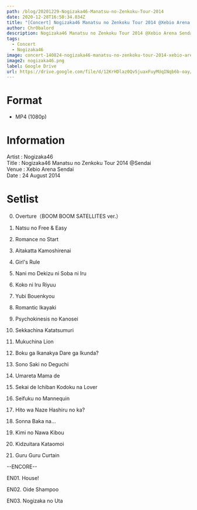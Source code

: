 ```yaml
---
path: /blog/20201229-Nogizaka46-Manatsu-no-Zenkoku-Tour-2014
date: 2020-12-28T16:50:34.834Z
title: "[Concert] Nogizaka46 Manatsu no Zenkoku Tour 2014 @Xebio Arena Sendai"
author: Chr0balord
description: Nogizaka46 Manatsu no Zenkoku Tour 2014 @Xebio Arena Sendai
tags:
  - Concert
  - Nogizaka46
image: concert-140824-nogizaka46-manatsu-no-zenkoku-tour-2014-xebio-arena-sendai.mp4_thumbs_-2020.12.29_00.38.48-.jpg
image2: nogizaka46.png
label: Google Drive
url: https://drive.google.com/file/d/12KrHDlaz0Qv5juaxFuyMUqINqb6b-oay/view?usp=sharing
---
```

# Format

* MP4 (1080p)

# Information

Artist : Nogizaka46 <br>Title : Nogizaka46 Manatsu no Zenkoku Tour 2014 @Sendai <br> Venue : Xebio Arena Sendai <br>Date : 24 August 2014

# Setlist

00. Overture（BOOM BOOM SATELLITES ver.）

01. Natsu no Free & Easy

02. Romance no Start

03. Aitakatta Kamoshirenai

04. Girl's Rule

05. Nani mo Dekizu ni Soba ni Iru

06. Koko ni Iru Riyuu

07. Yubi Bouenkyou

08. Romantic Ikayaki

09. Psychokinesis no Kanosei 

10. Sekkachina Katatsumuri

11. Mukuchina Lion

12. Boku ga Ikanakya Dare ga Ikunda?

13. Sono Saki no Deguchi

14. Umareta Mama de

15. Sekai de Ichiban Kodoku na Lover

16. Seifuku no Mannequin

17. Hito wa Naze Hashiru no ka?

18. Sonna Baka na...

19. Kimi no Nawa Kibou

20. Kidzuitara Kataomoi 

21. Guru Guru Curtain

\--ENCORE--

EN01. House!

EN02. Oide Shampoo

EN03. Nogizaka no Uta